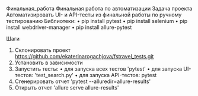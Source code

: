 Финальная_работа
Финальная работа по автоматизации
Задача проекта
Автоматизировать UI- и API-тесты из финальной работы по ручному тестированию
Библиотеки: 
•	pip install pytest
•	pip install selenium
•	pip install webdriver-manager
•	pip install allure-pytest

Шаги
1.	Склонировать проект https://github.com/ekaterinarogachjova/fstravel_tests.git
2.	Установить в зависимости
3.	Запустить тесты:
•	для запуска всех тестов 'pytest'
•	для запуска UI-тестов: 'test_search.py'
•	для запуска API-тестов: pytest 
4.	Сгенерировать отчет 'pytest --alluredir=allure-results'
5.	Открыть отчет  'allure serve allure-results'
